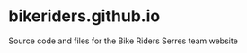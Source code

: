 bikeriders.github.io
====================

Source code and files for the Bike Riders Serres team website
